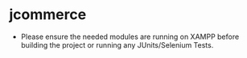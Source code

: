 # jcommerce
* Please ensure the needed modules are running on XAMPP before building the project or running any JUnits/Selenium Tests.
